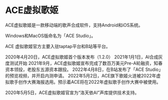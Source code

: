 # ACE虚拟歌姬

ACE虚拟歌姬是一款移动端的歌声合成软件，支持Android和iOS系统。

Windows和MacOS版命名为「ACE Studio」。

ACE 虚拟歌姬官方主要入驻taptap平台和B站等平台。

2020年4月20日，ACE虚拟歌姬首个版本发布（1.2.0） 2021年1月1日，AI合成灰度测试开始 2021年9月，ACE虚拟歌姬宣布完成了数百万美元Pre-A轮融资，知春资本领投，老股东五源资本跟投。 2022年4月8日，在B站发布了「ACE Studio」的预览视频，并开启内测申请。 2022年5月2日，ACE旗下歌姬火涟被2022年虚拟歌手创作大赛海报选用。预示着ACE将在2022年虚拟歌手创作大赛中被使用。

2020年5月5日，ACE虚拟歌姬官宣为“洛天依AI”声库提供技术支持。
